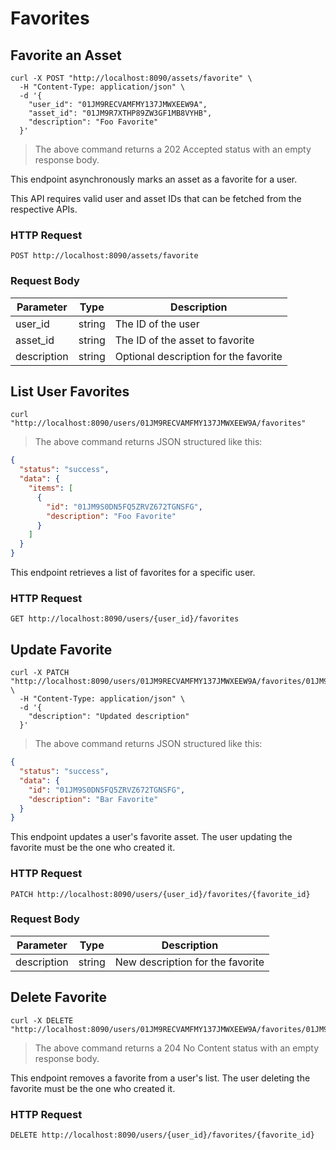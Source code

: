 # Favorites

## Favorite an Asset

```shell
curl -X POST "http://localhost:8090/assets/favorite" \
  -H "Content-Type: application/json" \
  -d '{
    "user_id": "01JM9RECVAMFMY137JMWXEEW9A",
    "asset_id": "01JM9R7XTHP89ZW3GF1MB8VYHB",
    "description": "Foo Favorite"
  }'
```

> The above command returns a 202 Accepted status with an empty response body.

This endpoint asynchronously marks an asset as a favorite for a user.

This API requires valid user and asset IDs that can be fetched from the respective APIs.
### HTTP Request

`POST http://localhost:8090/assets/favorite`

### Request Body

Parameter | Type | Description
--------- | ---- | -----------
user_id | string | The ID of the user
asset_id | string | The ID of the asset to favorite
description | string | Optional description for the favorite

## List User Favorites

```shell
curl "http://localhost:8090/users/01JM9RECVAMFMY137JMWXEEW9A/favorites"
```

> The above command returns JSON structured like this:

```json
{
  "status": "success",
  "data": {
    "items": [
      {
        "id": "01JM9S0DN5FQ5ZRVZ672TGNSFG",
        "description": "Foo Favorite"
      }
    ]
  }
}
```

This endpoint retrieves a list of favorites for a specific user.

### HTTP Request

`GET http://localhost:8090/users/{user_id}/favorites`

## Update Favorite

```shell
curl -X PATCH "http://localhost:8090/users/01JM9RECVAMFMY137JMWXEEW9A/favorites/01JM9S0DN5FQ5ZRVZ672TGNSFG" \
  -H "Content-Type: application/json" \
  -d '{
    "description": "Updated description"
  }'
```

> The above command returns JSON structured like this:

```json
{
  "status": "success",
  "data": {
    "id": "01JM9S0DN5FQ5ZRVZ672TGNSFG",
    "description": "Bar Favorite"
  }
}
```

This endpoint updates a user's favorite asset. The user updating the favorite must be the one who created it.

### HTTP Request

`PATCH http://localhost:8090/users/{user_id}/favorites/{favorite_id}`

### Request Body

Parameter | Type | Description
--------- | ---- | -----------
description | string | New description for the favorite

## Delete Favorite

```shell
curl -X DELETE "http://localhost:8090/users/01JM9RECVAMFMY137JMWXEEW9A/favorites/01JM9S0DN5FQ5ZRVZ672TGNSFG"
```

> The above command returns a 204 No Content status with an empty response body.

This endpoint removes a favorite from a user's list. The user deleting the favorite must be the one who created it.

### HTTP Request

`DELETE http://localhost:8090/users/{user_id}/favorites/{favorite_id}`
